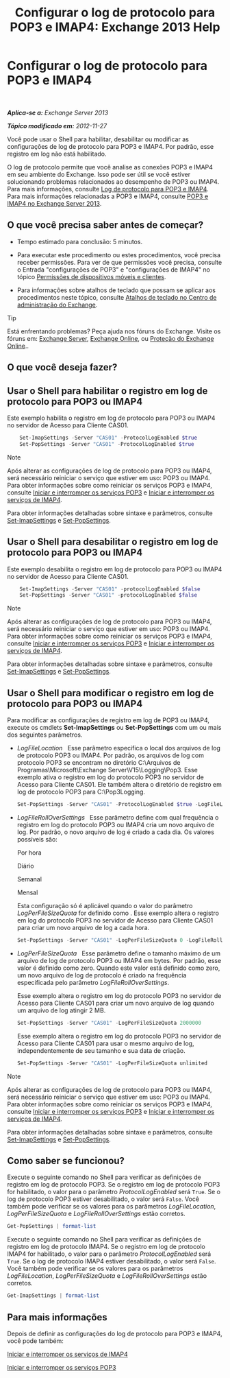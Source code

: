 ﻿---
title: 'Configurar o log de protocolo para POP3 e IMAP4: Exchange 2013 Help'
TOCTitle: Configurar o log de protocolo para POP3 e IMAP4
ms:assetid: 451b337b-cb6b-4460-8687-be0b19c469bc
ms:mtpsurl: https://technet.microsoft.com/pt-br/library/Aa997690(v=EXCHG.150)
ms:contentKeyID: 50556177
ms.date: 05/22/2018
mtps_version: v=EXCHG.150
ms.translationtype: MT
---

# Configurar o log de protocolo para POP3 e IMAP4

 

_**Aplica-se a:** Exchange Server 2013_

_**Tópico modificado em:** 2012-11-27_

Você pode usar o Shell para habilitar, desabilitar ou modificar as configurações de log de protocolo para POP3 e IMAP4. Por padrão, esse registro em log não está habilitado.

O log de protocolo permite que você analise as conexões POP3 e IMAP4 em seu ambiente do Exchange. Isso pode ser útil se você estiver solucionando problemas relacionados ao desempenho de POP3 ou IMAP4. Para mais informações, consulte [Log de protocolo para POP3 e IMAP4](protocol-logging-for-pop3-and-imap4-exchange-2013-help.md). Para mais informações relacionadas a POP3 e IMAP4, consulte [POP3 e IMAP4 no Exchange Server 2013](pop3-and-imap4-in-exchange-server-2013-exchange-2013-help.md).

## O que você precisa saber antes de começar?

  - Tempo estimado para conclusão: 5 minutos.

  - Para executar este procedimento ou estes procedimentos, você precisa receber permissões. Para ver de que permissões você precisa, consulte o Entrada "configurações de POP3" e "configurações de IMAP4" no tópico [Permissões de dispositivos móveis e clientes](clients-and-mobile-devices-permissions-exchange-2013-help.md).

  - Para informações sobre atalhos de teclado que possam se aplicar aos procedimentos neste tópico, consulte [Atalhos de teclado no Centro de administração do Exchange](keyboard-shortcuts-in-the-exchange-admin-center-exchange-online-protection-help.md).


> [!TIP]
> Está enfrentando problemas? Peça ajuda nos fóruns do Exchange. Visite os fóruns em: <A href="https://go.microsoft.com/fwlink/p/?linkid=60612">Exchange Server</A>, <A href="https://go.microsoft.com/fwlink/p/?linkid=267542">Exchange Online</A>, ou <A href="https://go.microsoft.com/fwlink/p/?linkid=285351">Proteção do Exchange Online</A>..



## O que você deseja fazer?

## Usar o Shell para habilitar o registro em log de protocolo para POP3 ou IMAP4

Este exemplo habilita o registro em log de protocolo para POP3 ou IMAP4 no servidor de Acesso para Cliente CAS01.

```powershell
    Set-ImapSettings -Server "CAS01" -ProtocolLogEnabled $true
    Set-PopSettings -Server "CAS01" -ProtocolLogEnabled $true
```

> [!NOTE]
> Após alterar as configurações de log de protocolo para POP3 ou IMAP4, será necessário reiniciar o serviço que estiver em uso: POP3 ou IMAP4. Para obter informações sobre como reiniciar os serviços POP3 e IMAP4, consulte <A href="start-and-stop-the-pop3-services-exchange-2013-help.md">Iniciar e interromper os serviços POP3</A> e <A href="start-and-stop-the-imap4-services-exchange-2013-help.md">Iniciar e interromper os serviços de IMAP4</A>.



Para obter informações detalhadas sobre sintaxe e parâmetros, consulte [Set-ImapSettings](https://technet.microsoft.com/pt-br/library/aa998252\(v=exchg.150\)) e [Set-PopSettings](https://technet.microsoft.com/pt-br/library/aa997154\(v=exchg.150\)).

## Usar o Shell para desabilitar o registro em log de protocolo para POP3 ou IMAP4

Este exemplo desabilita o registro em log de protocolo para POP3 ou IMAP4 no servidor de Acesso para Cliente CAS01.

```powershell
    Set-ImapSettings -Server "CAS01" -protocolLogEnabled $false
    Set-PopSettings -Server "CAS01" -protocolLogEnabled $false
```

> [!NOTE]
> Após alterar as configurações de log de protocolo para POP3 ou IMAP4, será necessário reiniciar o serviço que estiver em uso: POP3 ou IMAP4. Para obter informações sobre como reiniciar os serviços POP3 e IMAP4, consulte <A href="start-and-stop-the-pop3-services-exchange-2013-help.md">Iniciar e interromper os serviços POP3</A> e <A href="start-and-stop-the-imap4-services-exchange-2013-help.md">Iniciar e interromper os serviços de IMAP4</A>.



Para obter informações detalhadas sobre sintaxe e parâmetros, consulte [Set-ImapSettings](https://technet.microsoft.com/pt-br/library/aa998252\(v=exchg.150\)) e [Set-PopSettings](https://technet.microsoft.com/pt-br/library/aa997154\(v=exchg.150\)).

## Usar o Shell para modificar o registro em log de protocolo para POP3 ou IMAP4

Para modificar as configurações de registro em log de POP3 ou IMAP4, execute os cmdlets **Set-ImapSettings** ou **Set-PopSettings** com um ou mais dos seguintes parâmetros.

  - *LogFileLocation*   Esse parâmetro especifica o local dos arquivos de log de protocolo POP3 ou IMAP4. Por padrão, os arquivos de log com protocolo POP3 se encontram no diretório C:\\Arquivos de Programas\\Microsoft\\Exchange Server\\V15\\Logging\\Pop3. Esse exemplo ativa o registro em log do protocolo POP3 no servidor de Acesso para Cliente CAS01. Ele também altera o diretório de registro em log de protocolo POP3 para C:\\Pop3Logging.
    
    ```powershell
    Set-PopSettings -Server "CAS01" -ProtocolLogEnabled $true -LogFileLocation "C:\Pop3Logging"
    ```

  - *LogFileRollOverSettings*   Esse parâmetro define com qual frequência o registro em log do protocolo POP3 ou IMAP4 cria um novo arquivo de log. Por padrão, o novo arquivo de log é criado a cada dia. Os valores possíveis são:
    
    Por hora
    
    Diário
    
    Semanal
    
    Mensal
    
    Esta configuração só é aplicável quando o valor do parâmetro *LogPerFileSizeQuota* for definido como . Esse exemplo altera o registro em log do protocolo POP3 no servidor de Acesso para Cliente CAS01 para criar um novo arquivo de log a cada hora.
    
    ```powershell
    Set-PopSettings -Server "CAS01" -LogPerFileSizeQuota 0 -LogFileRollOverSettings Hourly
    ```

  - *LogPerFileSizeQuota*   Esse parâmetro define o tamanho máximo de um arquivo de log de protocolo POP3 ou IMAP4 em bytes. Por padrão, esse valor é definido como zero. Quando este valor está definido como zero, um novo arquivo de log de protocolo é criado na frequência especificada pelo parâmetro *LogFileRollOverSettings*.
    
    Esse exemplo altera o registro em log do protocolo POP3 no servidor de Acesso para Cliente CAS01 para criar um novo arquivo de log quando um arquivo de log atingir 2 MB.
    
    ```powershell
    Set-PopSettings -Server "CAS01" -LogPerFileSizeQuota 2000000
    ```
    
    Esse exemplo altera o registro em log do protocolo POP3 no servidor de Acesso para Cliente CAS01 para usar o mesmo arquivo de log, independentemente de seu tamanho e sua data de criação.
    
    ```powershell
    Set-PopSettings -Server "CAS01" -LogPerFileSizeQuota unlimited
    ```


> [!NOTE]
> Após alterar as configurações de log de protocolo para POP3 ou IMAP4, será necessário reiniciar o serviço que estiver em uso: POP3 ou IMAP4. Para obter informações sobre como reiniciar os serviços POP3 e IMAP4, consulte <A href="start-and-stop-the-pop3-services-exchange-2013-help.md">Iniciar e interromper os serviços POP3</A> e <A href="start-and-stop-the-imap4-services-exchange-2013-help.md">Iniciar e interromper os serviços de IMAP4</A>.



Para obter informações detalhadas sobre sintaxe e parâmetros, consulte [Set-ImapSettings](https://technet.microsoft.com/pt-br/library/aa998252\(v=exchg.150\)) e [Set-PopSettings](https://technet.microsoft.com/pt-br/library/aa997154\(v=exchg.150\)).

## Como saber se funcionou?

Execute o seguinte comando no Shell para verificar as definições de registro em log de protocolo POP3. Se o registro em log de protocolo POP3 for habilitado, o valor para o parâmetro *ProtocolLogEnabled* será `True`. Se o log de protocolo POP3 estiver desabilitado, o valor será `False`. Você também pode verificar se os valores para os parâmetros *LogFileLocation*, *LogPerFileSizeQuota* e *LogFileRollOverSettings* estão corretos.

```powershell
Get-PopSettings | format-list
```

Execute o seguinte comando no Shell para verificar as definições de registro em log de protocolo IMAP4. Se o registro em log de protocolo IMAP4 for habilitado, o valor para o parâmetro *ProtocolLogEnabled* será `True`. Se o log de protocolo IMAP4 estiver desabilitado, o valor será `False`. Você também pode verificar se os valores para os parâmetros *LogFileLocation*, *LogPerFileSizeQuota* e *LogFileRollOverSettings* estão corretos.
    
```powershell
Get-ImapSettings | format-list
```

## Para mais informações

Depois de definir as configurações do log de protocolo para POP3 e IMAP4, você pode também:

[Iniciar e interromper os serviços de IMAP4](start-and-stop-the-imap4-services-exchange-2013-help.md)

[Iniciar e interromper os serviços POP3](start-and-stop-the-pop3-services-exchange-2013-help.md)

